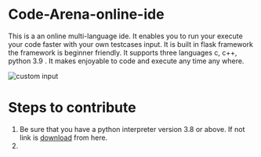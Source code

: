 # Code-Arena-online-ide
This is a an online multi-language ide. It enables you to run your execute your code faster with your own testcases input. It is built in flask framework the framework is beginner friendly. It supports three languages c, c++, python 3.9 . It makes enjoyable to code and execute any time any where. 

![custom input](https://user-images.githubusercontent.com/75746412/136219626-7269c105-d1eb-46f2-8eb3-10330bbf4359.png)

# Steps to contribute
1. Be sure that you have a python interpreter version 3.8 or above. If not link is [download][1] from here.  
2. [1]:https://www.python.org/downloads/  "download"
